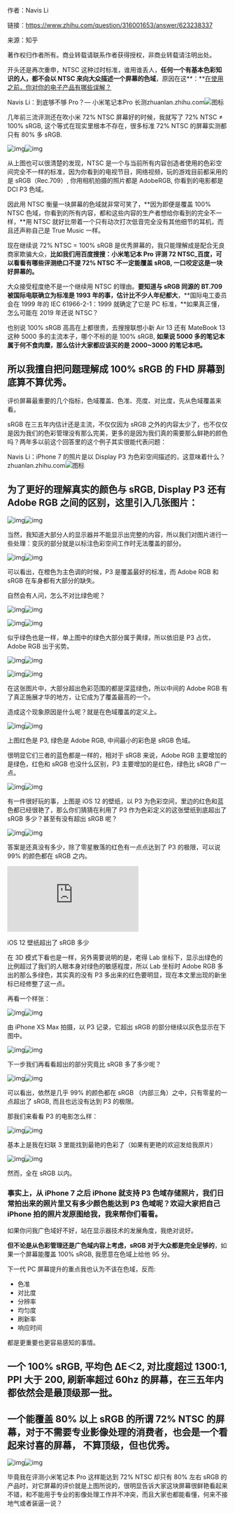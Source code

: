 作者：Navis Li

链接：https://www.zhihu.com/question/316001653/answer/623238337

来源：知乎

著作权归作者所有。商业转载请联系作者获得授权，非商业转载请注明出处。

开头还是再次重申，NTSC 这种过时标准，谁用谁丢人，**任何一个有基本色彩知识的人，都不会以 NTSC 来向大众描述一个屏幕的色域**，原因在这**：**[在使用之前，你对你的电子产品有哪些误解？](https://www.zhihu.com/question/267010578/answer/317480100)

Navis Li：到底够不够 Pro？— 小米笔记本Pro 长测zhuanlan.zhihu.com![图标](https://pic2.zhimg.com/v2-eec988eb9a848c46f14d0d210bd919d5_180x120.jpg)

几年前三流评测还在吹小米 72% NTSC 屏幕好的时候，我就写了 72% NTSC ≠ 100% sRGB, 这个等式在现实里根本不存在，很多标准 72% NTSC 的屏幕实测都只有 80% 多 sRGB.

![img](https://pic4.zhimg.com/v2-75e82779009bce48f83d69050032721f_b.jpg)![img](https://pic4.zhimg.com/80/v2-75e82779009bce48f83d69050032721f_hd.jpg)

从上图也可以很清楚的发现，NTSC 是一个与当前所有内容创造者使用的色彩空间完全不一样的标准，因为你看到的电视节目，网络视频，玩的游戏目前都采用的是 sRGB（Rec.709）, 你用相机拍摄的照片都是 AdobeRGB, 你看到的电影都是 DCI P3 色域。

因此用 NTSC 衡量一块屏幕的色域就非常可笑了，**因为即便是覆盖 100% NTSC 色域，你看到的所有内容，都和这些内容的生产者想给你看到的完全不一样，**用 NTSC 就好比带着一个只有动次打次低音完全没有其他细节的耳机，而且还声称自己是 True Music 一样。

现在继续说 72% NTSC = 100% sRGB 是优秀屏幕的，我只能理解成是配合无良商家欺骗大众，**比如我们用百度搜搜：小米笔记本 Pro 评测 72 NTSC_百度，可以看看有哪些评测绝口不提 72% NTSC 不一定能覆盖 sRGB, 一口咬定这是一块好屏幕的。**

大众接受程度绝不是一个继续用 NTSC 的理由。**要知道与 sRGB 同源的 BT.709 被国际电联确立为标准是 1993 年的事，估计比不少人年纪都大**，**国际电工委员会在 1999 年的 IEC 61966-2-1：1999 就确定了它是 PC 标准，**如果真正懂，怎么可能在 2019 年还说 NTSC？

也别说 100% sRGB 高高在上都很贵，去搜搜联想小新 Air 13 还有 MateBook 13 这种 5000 多的主流本子，哪个不标的是 100% sRGB, **如果说 5000 多的笔记本属于何不食肉糜，那么估计大家都应该买的是 2000~3000 的笔记本吧。**

## 所以我擅自把问题理解成 100% sRGB 的 FHD 屏幕到底算不算优秀。

评价屏幕最重要的几个指标，色域覆盖、色准、亮度、对比度，先从色域覆盖来看。

sRGB 在三五年内估计还是主流，不仅仅因为 sRGB 之外的内容太少了，也不仅仅是因为我们的色彩管理没有那么完美，更多的是因为我们真的需要那么鲜艳的颜色吗？两年多以前这个回答里的这个例子其实很能代表问题：

Navis Li：iPhone 7 的照片是以 Display P3 为色彩空间描述的，这意味着什么？zhuanlan.zhihu.com![图标](https://pic4.zhimg.com/c030ced3bb5b57cbe07d5146a4a5b423_ipico.jpg)

## 为了更好的理解真实的颜色与 sRGB, Display P3 还有 Adobe RGB 之间的区别，这里引入几张图片：

![img](https://pic4.zhimg.com/9c42f50678f41f2c91f6fc6948f16867_b.jpg)![img](https://pic4.zhimg.com/80/9c42f50678f41f2c91f6fc6948f16867_hd.jpg)

当然，我知道大部分人的显示器并不能显示出完整的内容，所以我们对图片进行一些处理：变灰的部分就是以标注色彩空间工作时无法覆盖的部分。

![img](https://pic4.zhimg.com/v2-7609fa8cccebe843ed0c73cec1753d4f_b.jpg)![img](https://pic4.zhimg.com/80/v2-7609fa8cccebe843ed0c73cec1753d4f_hd.jpg)

可以看出，在橙色为主色调的时候，P3 是覆盖最好的标准，而 Adobe RGB 和 sRGB 在车身都有大部分的缺失。

自然会有人问，怎么不对比绿色呢？

![img](https://pic2.zhimg.com/v2-8c4f48df201772e6fc577522630bd505_b.jpg)![img](https://pic2.zhimg.com/80/v2-8c4f48df201772e6fc577522630bd505_hd.jpg)

![img](https://pic3.zhimg.com/v2-3378fa79c7c381bf735d8ad78f15bb1a_b.jpg)![img](https://pic3.zhimg.com/80/v2-3378fa79c7c381bf735d8ad78f15bb1a_hd.jpg)

似乎绿色也是一样，单上图中的绿色大部分属于黄绿，所以依旧是 P3 占优，Adobe RGB 出于劣势。

![img](https://pic4.zhimg.com/v2-a1b03ed9e5fd19dcde897734c7971493_b.jpg)![img](https://pic4.zhimg.com/80/v2-a1b03ed9e5fd19dcde897734c7971493_hd.jpg)



![img](https://pic1.zhimg.com/7763e9e9d981aac2f7d5d7aca5d7408c_b.jpg)![img](https://pic1.zhimg.com/80/7763e9e9d981aac2f7d5d7aca5d7408c_hd.jpg)

在这张图片中，大部分超出色彩范围的都是深蓝绿色，所以中间的 Adobe RGB 有了真正施展才华的地方，让它成为了覆盖最高的一个。

造成这个现象原因是什么呢？就是在色域覆盖的定义上。

![img](https://pic2.zhimg.com/v2-af07a9c759799199050f291343553df1_b.jpg)![img](https://pic2.zhimg.com/80/v2-af07a9c759799199050f291343553df1_hd.jpg)

上图红色是 P3, 绿色是 Adobe RGB, 中间最小的彩色是 sRGB 色域。

很明显它们三者的蓝色都是一样的，相对于 sRGB 来说，Adobe RGB 主要增加的是绿色，红色和 sRGB 也没什么区别，P3 主要增加的是红色，绿色比 sRGB 广一点。

![img](https://pic2.zhimg.com/v2-37b1c77a1afa3d740724e1b23edeec99_b.jpg)![img](https://pic2.zhimg.com/80/v2-37b1c77a1afa3d740724e1b23edeec99_hd.jpg)

有一件很好玩的事，上图是 iOS 12 的壁纸，以 P3 为色彩空间，里边的红色和蓝色都已经很艳了，那么你们猜猜在利用了 P3 作为色彩定义的这张壁纸到底超出了 sRGB 多少？甚至有没有超出 sRGB 呢？

![img](https://pic2.zhimg.com/v2-19b3d35e89d4d5e1ebc01a83a7a688d9_b.jpg)![img](https://pic2.zhimg.com/80/v2-19b3d35e89d4d5e1ebc01a83a7a688d9_hd.jpg)

答案是还真没有多少，除了零星散落的红色有一点点达到了 P3 的极限，可以说 99% 的颜色都在 sRGB 之内。

<iframe frameborder="0" allowfullscreen="" src="https://www.zhihu.com/video/1089866455234953216?autoplay=false&amp;useMSE="></iframe>

iOS 12 壁纸超出了 sRGB 多少



在 3D 模式下看也是一样，另外需要说明的是，老得 Lab 坐标下，显示出绿色的比例超过了我们的人眼本身对绿色的敏感程度，所以 Lab 坐标时 Adobe RGB 多出的那么多绿色，其实真的没有 P3 多出来的红色要明显，现在本文里出现的新坐标已经修整了这一点。

再看一个样张：

![img](https://pic2.zhimg.com/v2-2baa9e9fd6123da85edf93a65eb1dfdd_b.jpg)![img](https://pic2.zhimg.com/80/v2-2baa9e9fd6123da85edf93a65eb1dfdd_hd.jpg)

由 iPhone XS Max 拍摄，以 P3 记录，它超出 sRGB 的部分继续以灰色显示在下图中。

![img](https://pic3.zhimg.com/v2-1e6f3c511da974d03a87bca58539d4ea_b.jpg)![img](https://pic3.zhimg.com/80/v2-1e6f3c511da974d03a87bca58539d4ea_hd.jpg)

下一步我们再看看超出的部分究竟比 sRGB 多了多少呢？

![img](https://pic3.zhimg.com/v2-f584322e3fe27e322329011bdddef566_b.jpg)![img](https://pic3.zhimg.com/80/v2-f584322e3fe27e322329011bdddef566_hd.jpg)

可以看出，依然是几乎 99% 的颜色都在 sRGB （内部三角）之中，只有零星的一点超出了 sRGB, 而且也远没有达到 P3 的极限。

那我们来看看 P3 的电影怎么样：

![img](https://pic1.zhimg.com/v2-2a255899ccfad58505b7f001cac07924_b.jpg)![img](https://pic1.zhimg.com/80/v2-2a255899ccfad58505b7f001cac07924_hd.jpg)

基本上是我在妇联 3 里能找到最艳的色彩了（如果有更艳的欢迎发给我原片）

![img](https://pic2.zhimg.com/v2-090797d9029cd8f107c66b037176f51d_b.jpg)![img](https://pic2.zhimg.com/80/v2-090797d9029cd8f107c66b037176f51d_hd.jpg)

然而，全在 sRGB 以内。

### 事实上，从 iPhone 7 之后 iPhone 就支持 P3 色域存储照片，我们日常拍出来的照片里又有多少颜色能达到 P3 色域呢？欢迎大家把自己 iPhone 拍的照片发原图给我，我来帮你们看看。

如果你问我广色域好不好，站在显示器技术的发展角度，我绝对说好。

**但不论是从色彩管理还是广色域内容上考虑，sRGB 对于大众都是完全足够的**，如果一个屏幕能覆盖 100% sRGB, 我愿意在色域上给他 95 分。

下一代 PC 屏幕提升的重点我也认为不该在色域，反而:

- 色准
- 对比度
- 分辨率
- 均匀度
- 刷新率
- 响应时间

都是更重要也更容易感知的事情。

## 一个 100% sRGB, 平均色 ΔE＜2, 对比度超过 1300:1, PPI 大于 200, 刷新率超过 60hz 的屏幕，在三五年内都依然会是最顶级那一批。

## 一个能覆盖  80% 以上 sRGB 的所谓 72% NTSC 的屏幕，对于不需要专业影像处理的消费者，也会是一个看起来讨喜的屏幕， 不算顶级，但也优秀。

![img](https://pic4.zhimg.com/v2-28c9ab3c416bacdcb2856cb1559889cb_b.jpg)![img](https://pic4.zhimg.com/80/v2-28c9ab3c416bacdcb2856cb1559889cb_hd.jpg)

毕竟我在评测小米笔记本 Pro 这样能达到 72% NTSC 却只有 80% 左右 sRGB 的产品时，对它屏幕的评价就是上图所说的，很明显告诉大家这块屏幕很鲜艳看起来不错，和不能用于专业的影像处理工作并不冲突，而且大家也都能看懂，何来不接地气或者装逼一说？